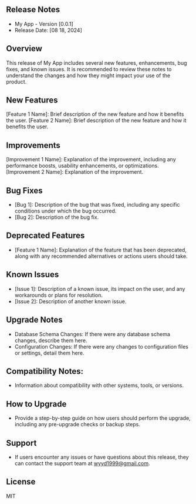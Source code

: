 ## Release Notes
- My App - Version [0.0.1]
- Release Date: [08 18, 2024]

## Overview
This release of My App includes several new features, enhancements, bug fixes, and known issues. It is recommended to review these notes to understand the changes and how they might impact your use of the product.

## New Features
[Feature 1 Name]: Brief description of the new feature and how it benefits the user.
[Feature 2 Name]: Brief description of the new feature and how it benefits the user.
## Improvements
[Improvement 1 Name]: Explanation of the improvement, including any performance boosts, usability enhancements, or optimizations.
[Improvement 2 Name]: Explanation of the improvement.
## Bug Fixes
- [Bug 1]: Description of the bug that was fixed, including any specific conditions under which the bug occurred.
- [Bug 2]: Description of the bug fix.
## Deprecated Features
- [Feature 1 Name]: Explanation of the feature that has been deprecated, along with any recommended alternatives or actions users should take.
## Known Issues
- [Issue 1]: Description of a known issue, its impact on the user, and any workarounds or plans for resolution.
- [Issue 2]: Description of another known issue.
## Upgrade Notes
- Database Schema Changes: If there were any database schema changes, describe them here.
- Configuration Changes: If there were any changes to configuration files or settings, detail them here.
## Compatibility Notes: 
- Information about compatibility with other systems, tools, or versions.
## How to Upgrade
- Provide a step-by-step guide on how users should perform the upgrade, including any pre-upgrade checks or backup steps.

## Support
- If users encounter any issues or have questions about this release, they can contact the support team at wyyd1999@gmail.com.

## License
MIT



